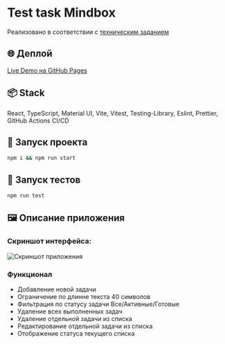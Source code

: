 # Test task Mindbox

Реализовано в соответствии с [техническим заданием](https://docs.google.com/document/d/1n7IZTHK4Q7PEPZuA3hXkCEz_AuRvjcP-Eoswcn_xAeM/edit?tab=t.0)

## 🌐 Деплой

[Live Demo на GitHub Pages](https://max-tetslav.github.io/test_mindbox/)

## 📦 Stack

React, TypeScript, Material UI, Vite, Vitest, Testing-Library, Eslint, Prettier, GitHub Actions CI/CD

## 🚀 Запуск проекта

```bash
npm i && npm run start
```

## 🧪 Запуск тестов

```bash
npm run test
```

## 🖼️ Описание приложения

### Скриншот интерфейса:
![Скриншот приложения](https://github.com/user-attachments/assets/1b5efac4-ff47-42fe-b5a4-cd148f542dfd)

### Функционал
- Добавление новой задачи
- Ограничение по длинне текста 40 символов
- Фильтрация по статусу задачи Все/Активные/Готовые
- Удаление всех выполненных задач
- Удаление отдельной задачи из списка
- Редактирование отдельной задачи из списка
- Отображение статуса текущего списка


